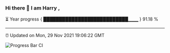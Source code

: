 ### Hi there 👋 I am Harry , 

⏳ Year progress { ███████████████████████████▁▁▁ } 91.18 %

---

⏰ Updated on Mon, 29 Nov 2021 19:06:22 GMT

![Progress Bar CI](https://github.com/duykhang68/duykhang68/workflows/Progress%20Bar%20CI/badge.svg)
